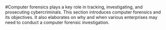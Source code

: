 #Computer forensics plays a key role in tracking, investigating, and prosecuting cybercriminals. This section introduces computer forensics and its objectives. It also elaborates on why and when various enterprises may need to conduct a computer forensic investigation.
